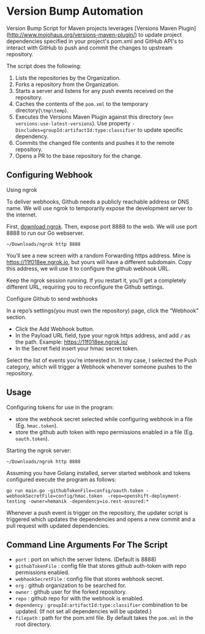 # Version Bump Automation

Version Bump Script for Maven projects leverages [Versions Maven Plugin]
(http://www.mojohaus.org/versions-maven-plugin/)
to update project dependencies specified in your project's pom.xml and GitHub API's to interact with 
GitHub to push and commit the changes to upstream repository.

The script does the following:

1. Lists the repositories by the Organization. 
2. Forks a repository from the Organization.
3. Starts a server and listens for any push events received on the repository.
3. Caches the contents of the `pom.xml` to the temporary directory(`\tmp\temp`).
4. Executes the Versions Maven Plugin against this directory (`mvn versions:use-latest-versions`). 
Use property `-Dincludes=groupId:artifactId:type:classifier` to update specific dependency.  
5. Commits the changed file contents and pushes it to the remote repository.
6. Opens a PR to the base repository for the change.

Configuring Webhook 
-------------------

Using ngrok

To deliver webhooks, Github needs a publicly reachable address or DNS name. We will use ngrok to 
temporarily expose the development server to the internet.

First, [download ngrok](https://ngrok.com/download). Then, expose port 8888 to the web. We will use 
port 8888 to run our Go webserver.

`~/Downloads/ngrok http 8888`

You’ll see a new screen with a random Forwarding https address. Mine is https://11f018ee.ngrok.io, but 
yours will have a different subdomain. Copy this address, we will use it to configure the github 
webhook URL.

Keep the ngrok session running. If you restart it, you’ll get a completely different URL, requiring 
you to reconfigure the Github settings.

Configure Github to send webhooks

In a repo’s settings(you must own the repository) page, click the “Webhook” section.

* Click the Add Webhook button.
* In the Payload URL field, type your ngrok https address, and add `/` as the path.
Example: https://11f018ee.ngrok.io/
* In the Secret field insert your hmac secret token. 

Select the list of events you’re interested in. In my case, I selected the Push category, which will 
trigger a Webhook whenever someone pushes to the repository.

Usage
-----

Configuring tokens for use in the program:

* store the webhook secret selected while configuring webhook in a file (Eg. `hmac.token`).
* store the github auth token with repo permissions enabled in a file (Eg. `oauth.token`). 

Starting the ngrok server:

`~/Downloads/ngrok http 8888`

Assuming you have Golang installed, server started webhook and tokens configured execute the program 
as follows: 

`go run main.go -githubTokenFile=config/oauth.token -webhookSecretFile=config/hmac.token 
-repo=openshift-deployment-testing -owner=hemanik -dependency=io.rest-assured:*`

Whenever a push event is trigger on the repository, the updater script is triggered which updates the 
dependencies and opens a new commit and a pull request with updated dependencies.

Command Line Arguments For The Script 
-------------------------------------

* `port`              : port on which the server listens. (Default is 8888)
* `githubTokenFile`   : config file that stores github auth-token with repo permissions enabled.
* `webhookSecretFile` : config file that stores webhook secret.
* `org`               : github organization to be searched for. 
* `owner`             : github user for the forked repository. 
* `repo`              : github repo for with the webhook is enabled.
* `dependency`        : `groupId:artifactId:type:classifier` combination to be updated. (If not set 
all dependencies will be updated.)
* `filepath`          : path for the pom.xml file. By default takes the `pom.xml` in the root 
directory.